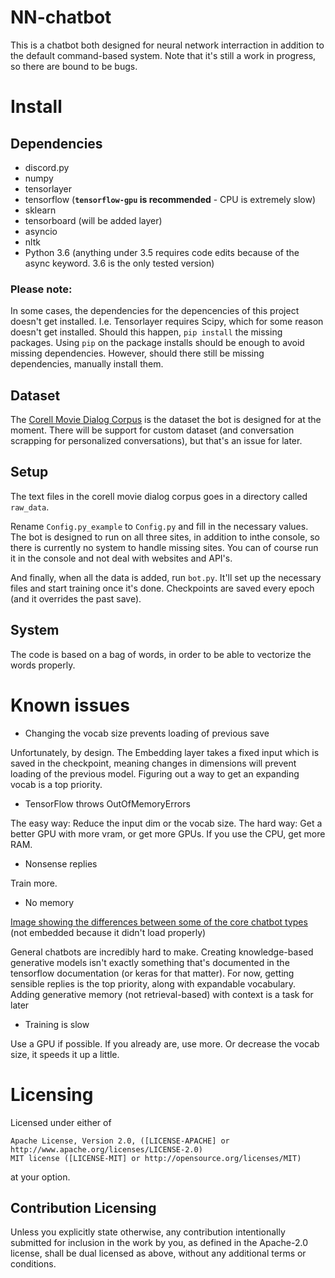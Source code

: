 # NN-chatbot

This is a chatbot both designed for neural network interraction in addition to the default command-based system. Note that it's still a work in progress, so there are bound to be bugs.

# Install

## Dependencies

* discord.py
* numpy
* tensorlayer
* tensorflow (**`tensorflow-gpu` is recommended** - CPU is extremely slow)
* sklearn
* tensorboard (will be added layer)
* asyncio
* nltk
* Python 3.6 (anything under 3.5 requires code edits because of the async keyword. 3.6 is the only tested version)

### Please note:

In some cases, the dependencies for the depencencies of this project doesn't get installed. I.e. Tensorlayer requires Scipy, which for some reason doesn't get installed. Should this happen, `pip install` the missing packages. Using `pip` on the package installs should be enough to avoid missing dependencies. However, should there still be missing dependencies, manually install them. 

## Dataset

The [Corell Movie Dialog Corpus](http://www.cs.cornell.edu/~cristian/Cornell_Movie-Dialogs_Corpus.html) is the dataset the bot is designed for at the moment. There will be support for custom dataset (and conversation scrapping for personalized conversations), but that's an issue for later.

## Setup

The text files in the corell movie dialog corpus goes in a directory called `raw_data`. 

Rename `Config.py_example` to `Config.py` and fill in the necessary values. The bot is designed to run on all three sites, in addition to inthe console, so there is currently no system to handle missing sites. You can of course run it in the console and not deal with websites and API's.

And finally, when all the data is added, run `bot.py`. It'll set up the necessary files and start training once it's done. Checkpoints are saved every epoch (and it overrides the past save).

## System

The code is based on a bag of words, in order to be able to vectorize the words properly. 

# Known issues

* Changing the vocab size prevents loading of previous save

Unfortunately, by design. The Embedding layer takes a fixed input which is saved in the checkpoint, meaning changes in dimensions will prevent loading of the previous model. Figuring out a way to get an expanding vocab is a top priority.

* TensorFlow throws OutOfMemoryErrors

The easy way: Reduce the input dim or the vocab size. 
The hard way: Get a better GPU with more vram, or get more GPUs. If you use the CPU, get more RAM.

* Nonsense replies

Train more. 

* No memory

[Image showing the differences between some of the core chatbot types](https://www.marutitech.com/wp-content/uploads/2017/04/Chatbot-conversation-framework.png) (not embedded because it didn't load properly)

General chatbots are incredibly hard to make. Creating knowledge-based generative models isn't exactly something that's documented in the tensorflow documentation (or keras for that matter). For now, getting sensible replies is the top priority, along with expandable vocabulary. Adding generative memory (not retrieval-based) with context is a task for later

* Training is slow

Use a GPU if possible. If you already are, use more. Or decrease the vocab size, it speeds it up a little.


# Licensing

Licensed under either of

    Apache License, Version 2.0, ([LICENSE-APACHE] or http://www.apache.org/licenses/LICENSE-2.0)
    MIT license ([LICENSE-MIT] or http://opensource.org/licenses/MIT)

at your option.

## Contribution Licensing

Unless you explicitly state otherwise, any contribution intentionally submitted for inclusion in the work by you, as defined in the Apache-2.0 license, shall be dual licensed as above, without any additional terms or conditions.
